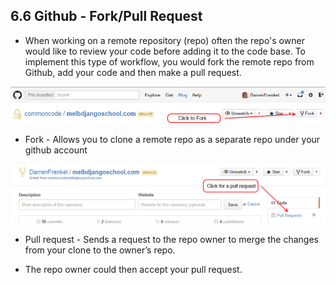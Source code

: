 ## 6.6 Github - Fork/Pull Request


- When working on a remote repository (repo) often the repo's owner would like to review your code before adding it to the code base. To implement this type of workflow, you would fork the remote repo from Github, add your code and then make a pull request.

![Github Fork](static/github-fork.png)

- Fork - Allows you to clone a remote repo as a separate repo under your github account

![Github Pull Request](static/github-pullRequest.png)

- Pull request - Sends a request to the repo owner to merge the changes from your clone to the owner’s repo.

- The repo owner could then accept your pull request.